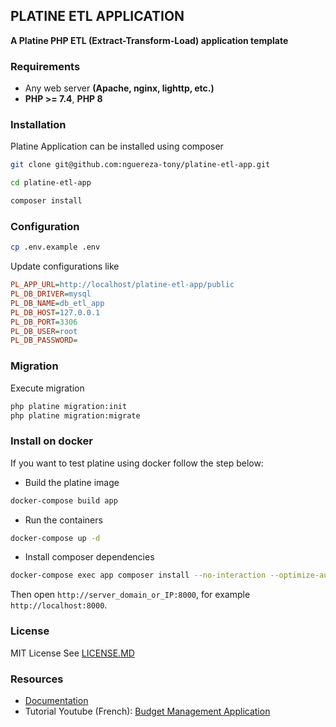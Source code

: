## PLATINE ETL APPLICATION
**A Platine PHP ETL (Extract-Transform-Load) application template**

### Requirements 
- Any web server **(Apache, nginx, lighttp, etc.)**
- **PHP >= 7.4**, **PHP 8** 


### Installation
Platine Application can be installed using composer
```bash
git clone git@github.com:nguereza-tony/platine-etl-app.git

cd platine-etl-app

composer install
```


### Configuration
```bash
cp .env.example .env
```
Update configurations like 
```ini
PL_APP_URL=http://localhost/platine-etl-app/public
PL_DB_DRIVER=mysql
PL_DB_NAME=db_etl_app
PL_DB_HOST=127.0.0.1
PL_DB_PORT=3306
PL_DB_USER=root
PL_DB_PASSWORD=
```


### Migration
Execute migration
```bash
php platine migration:init
php platine migration:migrate
```


### Install on docker
If you want to test platine using docker follow the step below:
- Build the platine image
```bash
docker-compose build app
```
- Run the containers
```bash
docker-compose up -d
```
- Install composer dependencies
```bash
docker-compose exec app composer install --no-interaction --optimize-autoloader --no-dev
```
Then open `http://server_domain_or_IP:8000`, for example `http://localhost:8000`.  

### License
MIT License See [LICENSE.MD](LICENSE.MD)

### Resources 
 - [Documentation](https://docs.platine-php.com)  
 - Tutorial Youtube (French): [Budget Management Application](https://www.youtube.com/playlist?list=PLbUHyVcL-6Q8H6ip40eSdpt4MjRXYGPz9)

